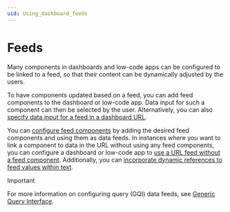 ```yaml
---
uid: Using_dashboard_feeds
---
```


# Feeds

Many components in dashboards and low-code apps can be configured to be linked to a feed, so that their content can be dynamically adjusted by the users.

To have components updated based on a feed, you can add feed components to the dashboard or low-code app. Data input for such a component can then be selected by the user. Alternatively, you can also [specify data input for a feed in a dashboard URL](xref:Specifying_data_input_in_a_dashboard_URL).

You can [configure feed components](xref:Configuring_feed_components) by adding the desired feed components and using them as data feeds. In instances where you want to link a component to data in the URL without using any feed components, you can configure a dashboard or low-code app to [use a URL feed without a feed component](xref:Configuring_a_dashboard_to_use_a_URL_feed_without_a_feed_component). Additionally, you can [incorporate dynamic references to feed values within text](xref:Feed_Link).

> [!IMPORTANT]
> For more information on configuring query (GQI) data feeds, see [Generic Query Interface](xref:Generic_Query_Interface).

